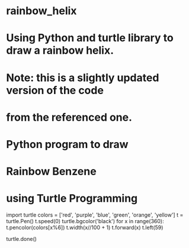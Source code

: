 # rainbow_helix
# Using Python and turtle library to draw a rainbow helix.
# Note: this is a slightly updated version of the code
# from the referenced one.

# Python program to draw  
# Rainbow Benzene 
# using Turtle Programming 
import turtle 
colors = ['red', 'purple', 'blue', 'green', 'orange', 'yellow'] 
t = turtle.Pen() 
t.speed(0)
turtle.bgcolor('black') 
for x in range(360): 
    t.pencolor(colors[x%6]) 
    t.width(x//100 + 1) 
    t.forward(x) 
    t.left(59) 

turtle.done()
#
